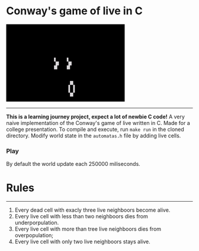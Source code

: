 # Conway's game of live in C

![GIF demo](assets/demo.gif)

___
**This is a learning journey project, expect a lot of newbie C code!**
A very naive implementation of the Conway's game of live written in C. Made for a college presentation.
To compile and execute, run `make run` in the cloned directory. Modify world state in the `automatas.h` file by adding live cells.

### Play
By default the world update each 250000 miliseconds.

# Rules
___
1. Every dead cell with exacly three live neighboors become alive.
2. Every live cell with less than two neighboors dies from underporpulation.
3. Every live cell with more than tree live neighboors dies from overpopulation;
4. Every live cell with only two live neighboors stays alive.
